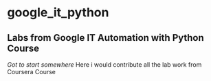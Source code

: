 # google_it_python
## Labs from Google IT Automation with Python Course
_Got to start somewhere_
Here i would contribute all the lab work from Coursera Course
